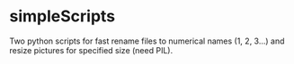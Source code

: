 # simpleScripts

Two python scripts for fast rename files to numerical names (1, 2, 3...) and resize pictures for specified size (need PIL).